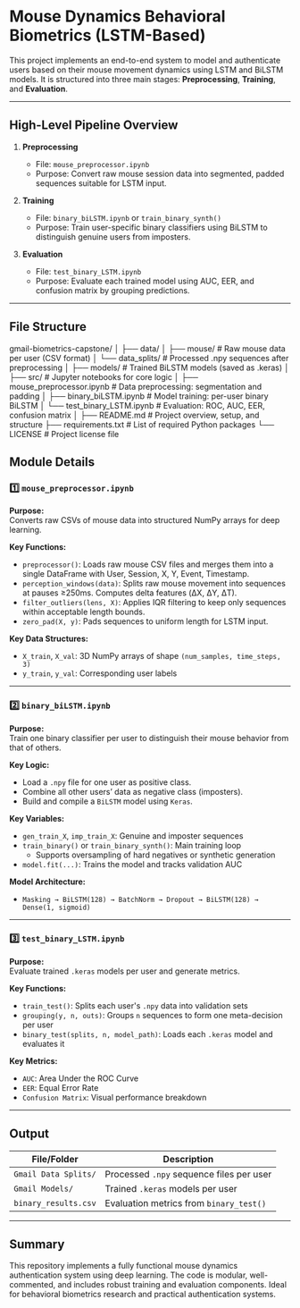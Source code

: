 
# Mouse Dynamics Behavioral Biometrics (LSTM-Based)

This project implements an end-to-end system to model and authenticate users based on their mouse movement dynamics using LSTM and BiLSTM models. It is structured into three main stages: **Preprocessing**, **Training**, and **Evaluation**.

---

##  High-Level Pipeline Overview

1. **Preprocessing**
   - File: `mouse_preprocessor.ipynb`
   - Purpose: Convert raw mouse session data into segmented, padded sequences suitable for LSTM input.

2. **Training**
   - File: `binary_biLSTM.ipynb` or `train_binary_synth()`
   - Purpose: Train user-specific binary classifiers using BiLSTM to distinguish genuine users from imposters.

3. **Evaluation**
   - File: `test_binary_LSTM.ipynb`
   - Purpose: Evaluate each trained model using AUC, EER, and confusion matrix by grouping predictions.

---

## File Structure
gmail-biometrics-capstone/
│
├── data/
│   ├── mouse/                      # Raw mouse data per user (CSV format)
│   └── data_splits/               # Processed .npy sequences after preprocessing
│
├── models/                        # Trained BiLSTM models (saved as .keras)
│
├── src/                           # Jupyter notebooks for core logic
│   ├── mouse_preprocessor.ipynb       # Data preprocessing: segmentation and padding
│   ├── binary_biLSTM.ipynb            # Model training: per-user binary BiLSTM
│   └── test_binary_LSTM.ipynb         # Evaluation: ROC, AUC, EER, confusion matrix
│
├── README.md                      # Project overview, setup, and structure
├── requirements.txt               # List of required Python packages
└── LICENSE                        # Project license file


##  Module Details

### 1️⃣ `mouse_preprocessor.ipynb`

**Purpose:**  
Converts raw CSVs of mouse data into structured NumPy arrays for deep learning.

**Key Functions:**
- `preprocessor()`: Loads raw mouse CSV files and merges them into a single DataFrame with User, Session, X, Y, Event, Timestamp.
- `perception_windows(data)`: Splits raw mouse movement into sequences at pauses ≥250ms. Computes delta features (ΔX, ΔY, ΔT).
- `filter_outliers(lens, X)`: Applies IQR filtering to keep only sequences within acceptable length bounds.
- `zero_pad(X, y)`: Pads sequences to uniform length for LSTM input.

**Key Data Structures:**
- `X_train`, `X_val`: 3D NumPy arrays of shape `(num_samples, time_steps, 3)`
- `y_train`, `y_val`: Corresponding user labels

---

### 2️⃣ `binary_biLSTM.ipynb`

**Purpose:**  
Train one binary classifier per user to distinguish their mouse behavior from that of others.

**Key Logic:**
- Load a `.npy` file for one user as positive class.
- Combine all other users’ data as negative class (imposters).
- Build and compile a `BiLSTM` model using `Keras`.

**Key Variables:**
- `gen_train_X`, `imp_train_X`: Genuine and imposter sequences
- `train_binary()` or `train_binary_synth()`: Main training loop
  - Supports oversampling of hard negatives or synthetic generation
- `model.fit(...)`: Trains the model and tracks validation AUC

**Model Architecture:**
- `Masking → BiLSTM(128) → BatchNorm → Dropout → BiLSTM(128) → Dense(1, sigmoid)`

---

### 3️⃣ `test_binary_LSTM.ipynb`

**Purpose:**  
Evaluate trained `.keras` models per user and generate metrics.

**Key Functions:**
- `train_test()`: Splits each user's `.npy` data into validation sets
- `grouping(y, n, outs)`: Groups `n` sequences to form one meta-decision per user
- `binary_test(splits, n, model_path)`: Loads each `.keras` model and evaluates it

**Key Metrics:**
- `AUC`: Area Under the ROC Curve
- `EER`: Equal Error Rate
- `Confusion Matrix`: Visual performance breakdown

---

##  Output

| File/Folder                    | Description                                  |
|-------------------------------|----------------------------------------------|
| `Gmail Data Splits/`          | Processed `.npy` sequence files per user     |
| `Gmail Models/`               | Trained `.keras` models per user             |
| `binary_results.csv`          | Evaluation metrics from `binary_test()`      |

---

##  Summary

This repository implements a fully functional mouse dynamics authentication system using deep learning. The code is modular, well-commented, and includes robust training and evaluation components. Ideal for behavioral biometrics research and practical authentication systems.
